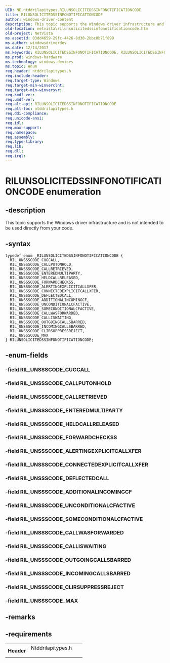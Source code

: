 ```yaml
---
UID: NE.ntddrilapitypes.RILUNSOLICITEDSSINFONOTIFICATIONCODE
title: RILUNSOLICITEDSSINFONOTIFICATIONCODE
author: windows-driver-content
description: This topic supports the Windows driver infrastructure and is not intended to be used directly from your code.
old-location: netvista\rilunsolicitedssinfonotificationcode.htm
old-project: NetVista
ms.assetid: 03dd4659-29fc-4426-8d30-2bbc0b71f899
ms.author: windowsdriverdev
ms.date: 12/14/2017
ms.keywords: RILUNSOLICITEDSSINFONOTIFICATIONCODE, RILUNSOLICITEDSSINFONOTIFICATIONCODE
ms.prod: windows-hardware
ms.technology: windows-devices
ms.topic: enum
req.header: ntddrilapitypes.h
req.include-header: 
req.target-type: Windows
req.target-min-winverclnt: 
req.target-min-winversvr: 
req.kmdf-ver: 
req.umdf-ver: 
req.alt-api: RILUNSOLICITEDSSINFONOTIFICATIONCODE
req.alt-loc: ntddrilapitypes.h
req.ddi-compliance: 
req.unicode-ansi: 
req.idl: 
req.max-support: 
req.namespace: 
req.assembly: 
req.type-library: 
req.lib: 
req.dll: 
req.irql: 
---
```


# RILUNSOLICITEDSSINFONOTIFICATIONCODE enumeration



## -description
This topic supports the Windows driver infrastructure and is not intended to be used directly from your code.



## -syntax

````
typedef enum _RILUNSOLICITEDSSINFONOTIFICATIONCODE { 
  RIL_UNSSSCODE_CUGCALL,
  RIL_UNSSSCODE_CALLPUTONHOLD,
  RIL_UNSSSCODE_CALLRETRIEVED,
  RIL_UNSSSCODE_ENTEREDMULTIPARTY,
  RIL_UNSSSCODE_HELDCALLRELEASED,
  RIL_UNSSSCODE_FORWARDCHECKSS,
  RIL_UNSSSCODE_ALERTINGEXPLICITCALLXFER,
  RIL_UNSSSCODE_CONNECTEDEXPLICITCALLXFER,
  RIL_UNSSSCODE_DEFLECTEDCALL,
  RIL_UNSSSCODE_ADDITIONALINCOMINGCF,
  RIL_UNSSSCODE_UNCONDITIONALCFACTIVE,
  RIL_UNSSSCODE_SOMECONDITIONALCFACTIVE,
  RIL_UNSSSCODE_CALLWASFORWARDED,
  RIL_UNSSSCODE_CALLISWAITING,
  RIL_UNSSSCODE_OUTGOINGCALLSBARRED,
  RIL_UNSSSCODE_INCOMINGCALLSBARRED,
  RIL_UNSSSCODE_CLIRSUPPRESSREJECT,
  RIL_UNSSSCODE_MAX
} RILUNSOLICITEDSSINFONOTIFICATIONCODE;
````


## -enum-fields

### -field RIL_UNSSSCODE_CUGCALL


### -field RIL_UNSSSCODE_CALLPUTONHOLD


### -field RIL_UNSSSCODE_CALLRETRIEVED


### -field RIL_UNSSSCODE_ENTEREDMULTIPARTY


### -field RIL_UNSSSCODE_HELDCALLRELEASED


### -field RIL_UNSSSCODE_FORWARDCHECKSS


### -field RIL_UNSSSCODE_ALERTINGEXPLICITCALLXFER


### -field RIL_UNSSSCODE_CONNECTEDEXPLICITCALLXFER


### -field RIL_UNSSSCODE_DEFLECTEDCALL


### -field RIL_UNSSSCODE_ADDITIONALINCOMINGCF


### -field RIL_UNSSSCODE_UNCONDITIONALCFACTIVE


### -field RIL_UNSSSCODE_SOMECONDITIONALCFACTIVE


### -field RIL_UNSSSCODE_CALLWASFORWARDED


### -field RIL_UNSSSCODE_CALLISWAITING


### -field RIL_UNSSSCODE_OUTGOINGCALLSBARRED


### -field RIL_UNSSSCODE_INCOMINGCALLSBARRED


### -field RIL_UNSSSCODE_CLIRSUPPRESSREJECT


### -field RIL_UNSSSCODE_MAX


## -remarks


## -requirements
<table>
<tr>
<th width="30%">
Header

</th>
<td width="70%">
<dl>
<dt>Ntddrilapitypes.h</dt>
</dl>
</td>
</tr>
</table>